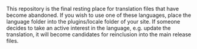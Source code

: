 This repository is the final resting place for translation files that have become abandoned. If you wish to use one of these languages, place the language folder into the plugins/locale folder of your site. If someone decides to take an active interest in the language, e.g. update the translation, it will become candidates for reinclusion into the main release files.
